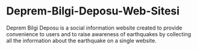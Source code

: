 # Deprem-Bilgi-Deposu-Web-Sitesi
Deprem Bilgi Deposu is a social information website created to provide convenience to users and to raise awareness of earthquakes by collecting all the information about the earthquake on a single website.
